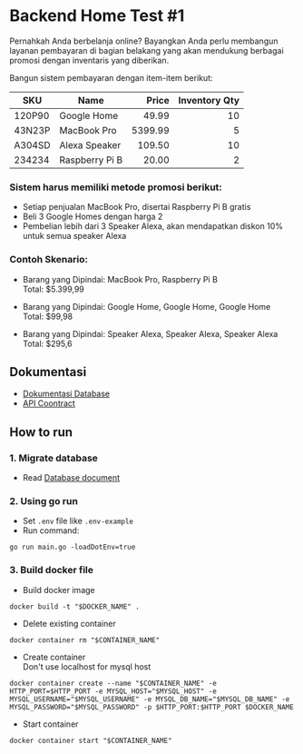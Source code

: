 # Backend Home Test #1

Pernahkah Anda berbelanja online? Bayangkan Anda perlu membangun layanan pembayaran di bagian belakang yang akan mendukung berbagai promosi dengan inventaris yang diberikan.

Bangun sistem pembayaran dengan item-item berikut:

| SKU    | Name           | Price   | Inventory Qty |
| ---    | ---            | ---:    | ---:         |
| 120P90 | Google Home    | 49.99   | 10            |
| 43N23P | MacBook Pro    | 5399.99 | 5             |
| A304SD | Alexa Speaker  | 109.50  | 10            |
| 234234 | Raspberry Pi B | 20.00   | 2             |

### Sistem harus memiliki metode promosi berikut:
- Setiap penjualan MacBook Pro, disertai Raspberry Pi B gratis
- Beli 3 Google Homes dengan harga 2
- Pembelian lebih dari 3 Speaker Alexa, akan mendapatkan diskon 10% untuk semua speaker Alexa

### Contoh Skenario:
- Barang yang Dipindai: MacBook Pro, Raspberry Pi B<br/>
Total: $5.399,99

- Barang yang Dipindai: Google Home, Google Home, Google Home<br/>
Total: $99,98

- Barang yang Dipindai: Speaker Alexa, Speaker Alexa, Speaker Alexa<br />
Total: $295,6

## Dokumentasi

- [Dokumentasi Database](database.md)
- [API Coontract](api-contract.md)

## How to run
### 1. Migrate database
- Read [Database document](database.md)

### 2. Using go run
- Set `.env` file like `.env-example`
- Run command:
```
go run main.go -loadDotEnv=true
```

### 3. Build docker file
-  Build docker image
```
docker build -t "$DOCKER_NAME" .
```

- Delete existing container
```
docker container rm "$CONTAINER_NAME"
```

- Create container<br>Don't use localhost for mysql host
```
docker container create --name "$CONTAINER_NAME" -e HTTP_PORT=$HTTP_PORT -e MYSQL_HOST="$MYSQL_HOST" -e MYSQL_USERNAME="$MYSQL_USERNAME" -e MYSQL_DB_NAME="$MYSQL_DB_NAME" -e MYSQL_PASSWORD="$MYSQL_PASSWORD" -p $HTTP_PORT:$HTTP_PORT $DOCKER_NAME
```

- Start container
```
docker container start "$CONTAINER_NAME"
```
